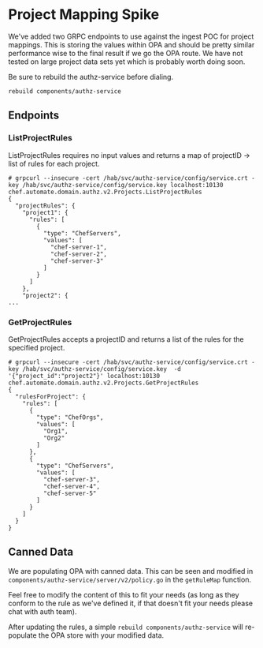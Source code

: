 # Project Mapping Spike

We've added two GRPC endpoints to use against the ingest POC for project mappings.
This is storing the values within OPA and should be pretty similar performance wise
to the final result if we go the OPA route. We have not tested on large project data
sets yet which is probably worth doing soon.

Be sure to rebuild the authz-service before dialing.

```
rebuild components/authz-service
```

## Endpoints

### ListProjectRules

ListProjectRules requires no input values and returns a map of projectID -> list of rules for each project.

```
# grpcurl --insecure -cert /hab/svc/authz-service/config/service.crt -key /hab/svc/authz-service/config/service.key localhost:10130 chef.automate.domain.authz.v2.Projects.ListProjectRules
{
  "projectRules": {
    "project1": {
      "rules": [
        {
          "type": "ChefServers",
          "values": [
            "chef-server-1",
            "chef-server-2",
            "chef-server-3"
          ]
        }
      ]
    },
    "project2": {
...
```

### GetProjectRules

GetProjectRules accepts a projectID and returns a list of the rules for the specified project.

```
# grpcurl --insecure -cert /hab/svc/authz-service/config/service.crt -key /hab/svc/authz-service/config/service.key  -d '{"project_id":"project2"}' localhost:10130 chef.automate.domain.authz.v2.Projects.GetProjectRules
{
  "rulesForProject": {
    "rules": [
      {
        "type": "ChefOrgs",
        "values": [
          "Org1",
          "Org2"
        ]
      },
      {
        "type": "ChefServers",
        "values": [
          "chef-server-3",
          "chef-server-4",
          "chef-server-5"
        ]
      }
    ]
  }
}
```

## Canned Data

We are populating OPA with canned data. This can be seen and modified in
`components/authz-service/server/v2/policy.go` in the `getRuleMap` function.

Feel free to modify the content of this to fit your needs (as long as they
conform to the rule as we've defined it, if that doesn't fit your needs
please chat with auth team).

After updating the rules, a simple `rebuild components/authz-service` will
re-populate the OPA store with your modified data.
